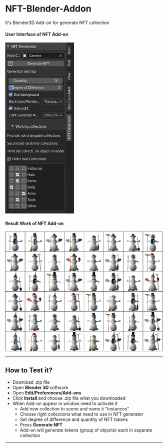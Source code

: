 # NFT-Blender-Addon
It's Blender3D Add-on for generate NFT collection
#### User Interface of NFT Add-on  
![Image alt](https://github.com/PeterMosh/NFT-Blender-Addon/raw/master/NFT_interface.PNG)
#### Result Work of NFT Add-on  
![Image alt](https://github.com/PeterMosh/NFT-Blender-Addon/raw/master/TokenPack.png)
____
## How to Test it?
+ Download .zip file
+ Open **Blender 3D** software
+ Open **Edit/Preferences/Add-ons**
+ Click **Install** and choose .zip file  what you downloaded
+ When Add-on appear in window need to activate it
    + Add new collection to scene and name it "Instances"
    + Choose right collections what need to use in NFT generator
    + Set degree of difference and quantity of NFT tokens
    + Press **Generate NFT**
    + Add-on will generate tokens (group of objects) each in separate collection
____
